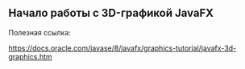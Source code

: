 Начало работы с 3D-графикой JavaFX
-----------------------------------------------------------------------------------------------------------------------------------------
Полезная ссылка:

https://docs.oracle.com/javase/8/javafx/graphics-tutorial/javafx-3d-graphics.htm
